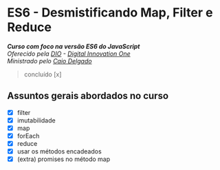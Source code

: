 # ES6 - Desmistificando Map, Filter e Reduce

_**Curso com foco na versão ES6 do JavaScript**_\
_Oferecido pela [DIO](https://digitalinnovation.one/) - [Digital Innovation One](https://github.com/digitalinnovationone)_\
_Ministrado pelo [Caio Delgado](https://github.com/caioDelgado)_

> concluído [x]

## Assuntos gerais abordados no curso

-   [x] filter
-   [x] imutabilidade
-   [x] map
-   [x] forEach
-   [x] reduce
-   [x] usar os métodos encadeados
-   [x] (extra) promises no método map
